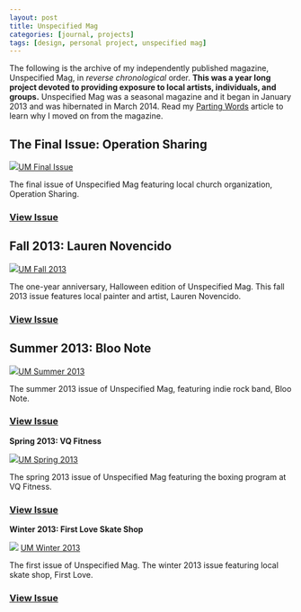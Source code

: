 ```yaml
---
layout: post
title: Unspecified Mag
categories: [journal, projects]
tags: [design, personal project, unspecified mag]
---
```


The following is the archive of my independently published magazine, Unspecified Mag, in *reverse chronological* order. **This was a year long project devoted to providing exposure to local artists, individuals, and groups.** Unspecified Mag was a seasonal magazine and it began in January 2013 and was hibernated in March 2014. Read my [Parting Words](https://danegonzalez.com/parting-words) article to learn why I moved on from the magazine.


## The Final Issue: Operation Sharing

![](https://danegonzalez.com/wp-content/uploads/2015/02/UM_FinalIssue_Cover.jpg)[UM Final Issue]

The final issue of Unspecified Mag featuring local church organization, Operation Sharing.

### [View Issue][UM Final Issue]


## Fall 2013: Lauren Novencido

![](https://danegonzalez.com/wp-content/uploads/2015/02/UM_Fall13_Cover.jpg)[UM Fall 2013]

The one-year anniversary, Halloween edition of Unspecified Mag. This fall 2013 issue features local painter and artist, Lauren Novencido.

### [View Issue][UM Fall 2013]
 

## Summer 2013: Bloo Note

![](https://danegonzalez.com/wp-content/uploads/2015/02/UM_Summer13_Cover1.jpg)[UM Summer 2013]

The summer 2013 issue of Unspecified Mag, featuring indie rock band, Bloo Note.

### [View Issue][UM Summer 2013]
 

**Spring 2013: VQ Fitness**

![](https://danegonzalez.com/wp-content/uploads/2015/02/UM_Spring13_Cover.jpg)[UM Spring 2013]

The spring 2013 issue of Unspecified Mag featuring the boxing program at VQ Fitness.

### [View Issue][UM Spring 2013]
 

**Winter 2013: First Love Skate Shop**

![](https://danegonzalez.com/wp-content/uploads/2015/02/UM_Winter13_Cover.jpg) [UM Winter 2013]

The first issue of Unspecified Mag. The winter 2013 issue featuring local skate shop, First Love.

### [View Issue][UM Winter 2013]


[UM Final Issue]: https://danegonzalez.com/wp-content/uploads/2015/02/5.-The-Final-Issue-Unspecified-Mag.pdf "The Final Issue: Operation Sharing"
[UM Fall 2013]: https://danegonzalez.com/assets/pdf/4.-Fall-2013-Unspecified-Mag.pdf "Fall 2013: Lauren Novencido"
[UM Summer 2013]: https://danegonzalez.com/assets/pdf/3.-Summer-2013-Unspecified-Mag.pdf "Summer 2013: Bloo Note"
[UM Spring 2013]: https://danegonzalez.com/assets/pdf/2.-Spring-2013-Unspecified-Mag.pdf "Spring 2013: VQ Fitness"
[UM Winter 2013]: https://danegonzalez.com/assets/pdf/1.-Winter-2013-Unspecified-Mag.pdf "Winter 2013: First Love Skate Shop"

